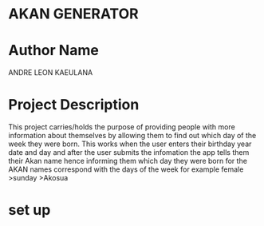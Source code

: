 # AKAN GENERATOR
# Author Name
ANDRE LEON KAEULANA
# Project Description
This project carries/holds the purpose of providing people with more information about themselves by allowing them to find out which day of the week they were born. This works when the user enters their birthday year date and day and after the user submits the infomation the app tells them their Akan name hence informing them which day they were born for the AKAN names correspond with the days of the week for example female >sunday >Akosua

# set up
